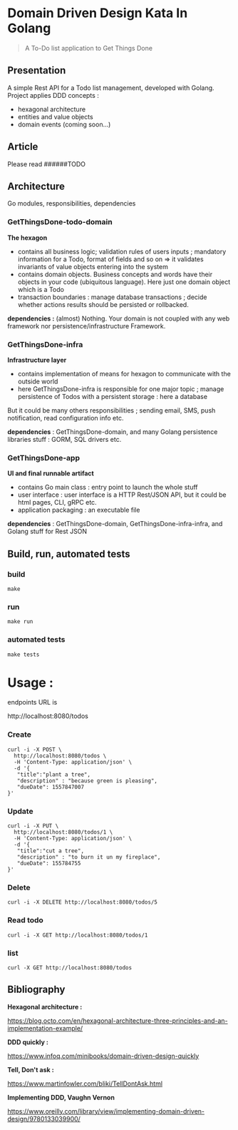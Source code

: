 # Domain Driven Design Kata In Golang
> A To-Do list application to Get Things Done

## Presentation     
A simple Rest API for a Todo list management, developed with Golang.
Project applies DDD concepts :
- hexagonal architecture
- entities and value objects
- domain events (coming soon...)

## Article

Please read ######TODO

## Architecture

Go modules, responsibilities, dependencies

### GetThingsDone-todo-domain

**The hexagon**
- contains all business logic; validation rules of users inputs ; mandatory information for a Todo, format of fields and so on => it validates invariants of value objects entering into the system
- contains domain objects. Business concepts and words have their objects in your code (ubiquitous language). Here just one domain object which is a Todo
- transaction boundaries : manage database transactions ; decide whether actions results should be persisted or rollbacked.

**dependencies :** (almost) Nothing. Your domain is not coupled with any web framework nor persistence/infrastructure Framework.

### GetThingsDone-infra

**Infrastructure layer**
- contains implementation of means for hexagon to communicate with the outside world
- here GetThingsDone-infra is responsible for one major topic ; manage persistence of Todos with a persistent storage : here a database

But it could be many others responsibilities ; sending email, SMS, push notification, read configuration info etc.

**dependencies** : GetThingsDone-domain, and many Golang persistence libraries stuff : GORM, SQL drivers etc.

### GetThingsDone-app

**UI and final runnable artifact**
- contains Go main class : entry point to launch the whole stuff
- user interface : user interface is a HTTP Rest/JSON API, but it could be html pages, CLI, gRPC etc.
- application packaging : an executable file

**dependencies** : GetThingsDone-domain, GetThingsDone-infra-infra, and Golang stuff for Rest JSON

## Build, run, automated tests

### build

```shell script
make
```

### run
```shell script
make run
```

### automated tests
```shell script
make tests
```
# Usage :

endpoints URL is

http://localhost:8080/todos

### Create 
```shell script
curl -i -X POST \
  http://localhost:8080/todos \
  -H 'Content-Type: application/json' \
  -d '{
   "title":"plant a tree",
   "description" : "because green is pleasing",
   "dueDate": 1557847007
}'
```
### Update 
```shell script
curl -i -X PUT \
  http://localhost:8080/todos/1 \
  -H 'Content-Type: application/json' \
  -d '{
   "title":"cut a tree",
   "description" : "to burn it un my fireplace",
   "dueDate": 155784755
}'
```
### Delete
```shell script
curl -i -X DELETE http://localhost:8080/todos/5
```
### Read todo
```shell script
curl -i -X GET http://localhost:8080/todos/1
```
### list
```shell script
curl -X GET http://localhost:8080/todos
```

## Bibliography

**Hexagonal architecture :**

https://blog.octo.com/en/hexagonal-architecture-three-principles-and-an-implementation-example/

**DDD quickly :**

https://www.infoq.com/minibooks/domain-driven-design-quickly

**Tell, Don't ask :**

https://www.martinfowler.com/bliki/TellDontAsk.html

**Implementing DDD, Vaughn Vernon**

https://www.oreilly.com/library/view/implementing-domain-driven-design/9780133039900/



